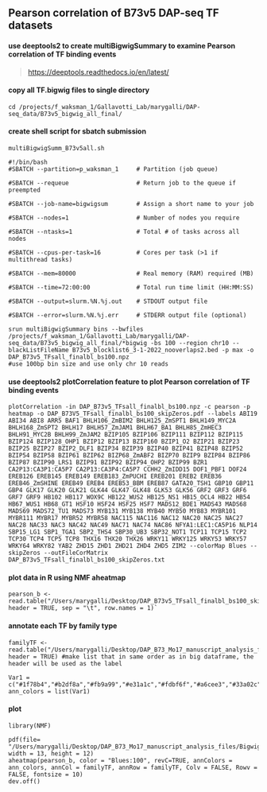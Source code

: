 ## Pearson correlation of B73v5 DAP-seq TF datasets 

#### use deeptools2 to create multiBigwigSummary to examine Pearson correlation of TF binding events
> https://deeptools.readthedocs.io/en/latest/
> 
#### copy all TF.bigwig files to single directory

`cd /projects/f_waksman_1/Gallavotti_Lab/marygalli/DAP-seq_data/B73v5_bigwig_all_final/`

#### create shell script for sbatch submission

`multiBigwigSumm_B73v5all.sh`

```
#!/bin/bash
#SBATCH --partition=p_waksman_1     # Partition (job queue)

#SBATCH --requeue                   # Return job to the queue if preempted

#SBATCH --job-name=bigwigsum        # Assign a short name to your job

#SBATCH --nodes=1                   # Number of nodes you require

#SBATCH --ntasks=1                  # Total # of tasks across all nodes

#SBATCH --cpus-per-task=16          # Cores per task (>1 if multithread tasks)

#SBATCH --mem=80000                 # Real memory (RAM) required (MB)

#SBATCH --time=72:00:00             # Total run time limit (HH:MM:SS)

#SBATCH --output=slurm.%N.%j.out    # STDOUT output file

#SBATCH --error=slurm.%N.%j.err     # STDERR output file (optional)

srun multiBigwigSummary bins --bwfiles /projects/f_waksman_1/Gallavotti_Lab/marygalli/DAP-seq_data/B73v5_bigwig_all_final/*bigwig -bs 100 --region chr10 --blackListFileName B73v5_blocklist6_3-1-2022_nooverlaps2.bed -p max -o DAP_B73v5_TFsall_finalbl_bs100.npz  
#use 100bp bin size and use only chr 10 reads  
```
#### use deeptools2 plotCorrelation feature to plot Pearson correlation of TF binding events  
```
plotCorrelation -in DAP_B73v5_TFsall_finalbl_bs100.npz -c pearson -p heatmap -o DAP_B73V5_TFsall_finalbl_bs100_skipZeros.pdf --labels ABI19 ABI34 ABI8 ARR5 BAF1 BHLH106_ZmBIM2 BHLH125_ZmSPT1 BHLH149_MYC2A BHLH168_ZmSPT2 BHLH17 BHLH57_ZmJAM1 BHLH67_BA1 BHLH85_ZmHEC3 BHLH91_MYC2B BHLH99_ZmJAM2 BZIP105 BZIP106 BZIP111 BZIP112 BZIP115 BZIP124 BZIP128_OHP1 BZIP12 BZIP13 BZIP160 BZIP1_O2 BZIP21 BZIP23 BZIP25 BZIP27 BZIP2_DLF1 BZIP34 BZIP39 BZIP40 BZIP41 BZIP48 BZIP52 BZIP54 BZIP58 BZIP61 BZIP62 BIZP68_ZmABF2 BIZP70 BZIP9 BZIP84 BZIP86 BZIP87 BZIP90_LRS1 BZIP91 BZIP92 BZIP94_OHP2 BZIP99 BZR1 CA2P13:CA3P1:CA5P7 CA2P13:CA3P4:CA5P7 CCHH2_ZmIDD15 DOF1_PBF1 DOF24 EREB126 EREB145 EREB149 EREB183_ZmPUCHI EREB201 EREB2 EREB36 EREB46_ZmSHINE EREB49 EREB4 EREB53_BBM EREB87 GATA20_TSH1 GBP10 GBP11 GBP4 GLK17 GLK20 GLK21 GLK44 GLK47 GLK48 GLK53 GLK56 GRF2 GRF3 GRF6 GRF7 GRF9 HB102 HB117_WOX9C HB122_WUS2 HB125_NS1 HB15_OCL4 HB22 HB54 HB67_WUS1 HB68_GT1 HSF10 HSF24 HSF25 HSF7 MADS12_BDE1 MADS43 MADS68 MADS69 MADS72_TU1 MADS73 MYB131 MYB138 MYB40 MYB50 MYB83 MYBR101 MYBR111 MYBR17 MYBR52 MYBR58 NAC115 NAC116 NAC12 NAC20 NAC25 NAC27 NAC28 NAC33 NAC3 NAC42 NAC49 NAC71 NAC74 NAC86 NFYA1:LEC1:CA5P16 NLP14 SBP15_LG1 SBP1_TGA1 SBP2_THS4 SBP30_UB3 SBP32_NOT1 TCP11 TCP15 TCP2 TCP30 TCP4 TCP5 TCP8 THX16 THX20 THX26 WRKY11 WRKY125 WRKY53 WRKY57 WRKY64 WRKY82 YAB2 ZHD15 ZHD1 ZHD21 ZHD4 ZHD5 ZIM2 --colorMap Blues --skipZeros --outFileCorMatrix DAP_B73v5_TFsall_finalbl_bs100_skipZeros.txt
```
#### plot data in R using NMF aheatmap
```
pearson_b <- read.table("/Users/marygalli/Desktop/DAP_B73v5_TFsall_finalbl_bs100_skipZeros.tab", header = TRUE, sep = "\t", row.names = 1)`
```

#### annotate each TF by family type
```
familyTF <- read.table("/Users/marygalli/Desktop/DAP_B73_Mo17_manuscript_analysis_files/BigwigSum_B73v5_annCol.txt", header = TRUE) #make list that in same order as in big dataframe, the header will be used as the label  
```

```
Var1 = c("#1f78b4","#b2df8a","#fb9a99","#e31a1c","#fdbf6f","#a6cee3","#33a02c","#ff7f00","#cab2d6","#6a3d9a","#ffff99","#b15928","#8dd3c7","#ffffb3","#bebada","#fb8072","#80b1d3","#fdb462","#b3de69","#fccde5","#d9d9d9","#bc80bd","#ccebc5","#ffed6f","#8e0152","#c51b7d","#de77ae","#f1b6da","#fde0ef","#f7f7f7","#e6f5d0","#b8e186","#7fbc41","#4d9221")  
ann_colors = list(Var1)
```

#### plot
`library(NMF)`
```
pdf(file= "/Users/marygalli/Desktop/DAP_B73_Mo17_manuscript_analysis_files/BigwigSum_B73v5_bs100_chr10_Blues_annC.pdf", width = 13, height = 12)
aheatmap(pearson_b, color = "Blues:100", revC=TRUE, annColors = ann_colors, annCol = familyTF, annRow = familyTF, Colv = FALSE, Rowv = FALSE, fontsize = 10)
dev.off()
```
